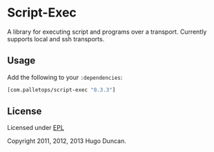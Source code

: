 # Script-Exec

A library for executing script and programs over a transport. Currently supports
local and ssh transports.

## Usage

Add the following to your `:dependencies`:

```clj
[com.palletops/script-exec "0.3.3"]
```

## License

Licensed under [EPL](http://www.eclipse.org/legal/epl-v10.html)

Copyright 2011, 2012, 2013  Hugo Duncan.
